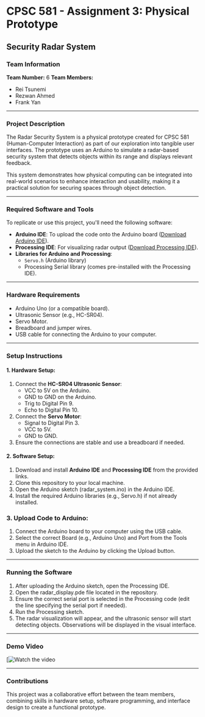 # CPSC 581 - Assignment 3: Physical Prototype  
## **Security Radar System**  

### **Team Information**  
**Team Number:** 6
**Team Members:**  
- Rei Tsunemi  
- Rezwan Ahmed
- Frank Yan

---

### **Project Description**  
The Radar Security System is a physical prototype created for CPSC 581 (Human-Computer Interaction) as part of our exploration into tangible user interfaces. The prototype uses an Arduino to simulate a radar-based security system that detects objects within its range and displays relevant feedback.  

This system demonstrates how physical computing can be integrated into real-world scenarios to enhance interaction and usability, making it a practical solution for securing spaces through object detection.

---

### **Required Software and Tools**  
To replicate or use this project, you'll need the following software:  
- **Arduino IDE**: To upload the code onto the Arduino board ([Download Arduino IDE](https://www.arduino.cc/en/software)).  
- **Processing IDE**: For visualizing radar output ([Download Processing IDE](https://processing.org/download/)).  
- **Libraries for Arduino and Processing**:  
  - `Servo.h` (Arduino library)  
  - Processing Serial library (comes pre-installed with the Processing IDE).  

---

### **Hardware Requirements**  
- Arduino Uno (or a compatible board).  
- Ultrasonic Sensor (e.g., HC-SR04).  
- Servo Motor.  
- Breadboard and jumper wires.  
- USB cable for connecting the Arduino to your computer.  

---

### **Setup Instructions**  

#### 1. **Hardware Setup:**  
1. Connect the **HC-SR04 Ultrasonic Sensor**:  
   - VCC to 5V on the Arduino.  
   - GND to GND on the Arduino.  
   - Trig to Digital Pin 9.  
   - Echo to Digital Pin 10.  
2. Connect the **Servo Motor**:  
   - Signal to Digital Pin 3.  
   - VCC to 5V.  
   - GND to GND.  
3. Ensure the connections are stable and use a breadboard if needed.

#### 2. **Software Setup:**  
1. Download and install **Arduino IDE** and **Processing IDE** from the provided links.  
2. Clone this repository to your local machine.
3. Open the Arduino sketch (radar_system.ino) in the Arduino IDE.
4. Install the required Arduino libraries (e.g., Servo.h) if not already installed.

### 3. **Upload Code to Arduino:**
1. Connect the Arduino board to your computer using the USB cable.
2. Select the correct Board (e.g., Arduino Uno) and Port from the Tools menu in Arduino IDE.
3. Upload the sketch to the Arduino by clicking the Upload button.

---

### **Running the Software**
1. After uploading the Arduino sketch, open the Processing IDE.
2. Open the radar_display.pde file located in the repository.
3. Ensure the correct serial port is selected in the Processing code (edit the line specifying the serial port if needed).
4. Run the Processing sketch.
5. The radar visualization will appear, and the ultrasonic sensor will start detecting objects. Observations will be displayed in the visual interface.

---

### **Demo Video**
[![Watch the video](https://youtu.be/Nz5zmY-ovKM)

---

### **Contributions**
This project was a collaborative effort between the team members, combining skills in hardware setup, software programming, and interface design to create a functional prototype.
